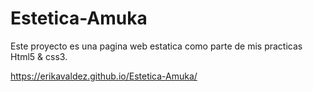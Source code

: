 #  Estetica-Amuka

Este proyecto es una pagina web estatica como parte de mis practicas Html5 & css3.

https://erikavaldez.github.io/Estetica-Amuka/
